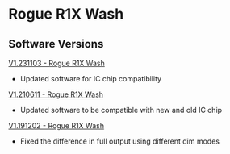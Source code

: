 # Rogue R1X Wash

## Software Versions

[V1.231103 - Rogue R1X Wash](https://github.com/Chauvet-Pro/ROGUER1XWASH/blob/24f2c591d27f2342aae53604d2e7c7e9abd7f50b/firmware/V1.231103.zip)
- Updated software for IC chip compatibility

[V1.210611 - Rogue R1X Wash](https://github.com/Chauvet-Pro/ROGUER1XWASH/blob/24f2c591d27f2342aae53604d2e7c7e9abd7f50b/firmware/V1.210611.zip)
- Updated software to be compatible with new and old IC chip

[V1.191202 - Rogue R1X Wash](https://github.com/Chauvet-Pro/ROGUER1XWASH/blob/24f2c591d27f2342aae53604d2e7c7e9abd7f50b/firmware/V1.191202.zip)
- Fixed the difference in full output using different dim modes
